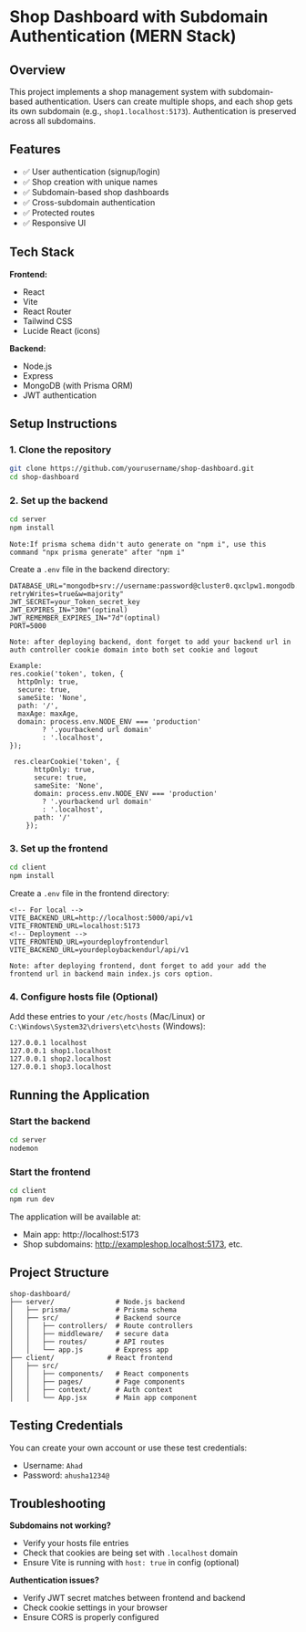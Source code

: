 # Shop Dashboard with Subdomain Authentication (MERN Stack)

## Overview

This project implements a shop management system with subdomain-based authentication. Users can create multiple shops, and each shop gets its own subdomain (e.g., `shop1.localhost:5173`). Authentication is preserved across all subdomains.

## Features

- ✅ User authentication (signup/login)
- ✅ Shop creation with unique names
- ✅ Subdomain-based shop dashboards
- ✅ Cross-subdomain authentication
- ✅ Protected routes
- ✅ Responsive UI

## Tech Stack

**Frontend:**
- React
- Vite
- React Router
- Tailwind CSS
- Lucide React (icons)

**Backend:**
- Node.js
- Express
- MongoDB (with Prisma ORM)
- JWT authentication



## Setup Instructions

### 1. Clone the repository

```bash
git clone https://github.com/yourusername/shop-dashboard.git
cd shop-dashboard
```

### 2. Set up the backend

```bash
cd server
npm install
```

```
Note:If prisma schema didn't auto generate on "npm i", use this command "npx prisma generate" after "npm i"
```

Create a `.env` file in the backend directory:

```env
DATABASE_URL="mongodb+srv://username:password@cluster0.qxclpw1.mongodb.net/databasename?retryWrites=true&w=majority"
JWT_SECRET=your_Token_secret_key
JWT_EXPIRES_IN="30m"(optinal)
JWT_REMEMBER_EXPIRES_IN="7d"(optinal)
PORT=5000
```
```
Note: after deploying backend, dont forget to add your backend url in auth controller cookie domain into both set cookie and logout
```
```
Example:
res.cookie('token', token, {
  httpOnly: true,
  secure: true,
  sameSite: 'None',
  path: '/',
  maxAge: maxAge,
  domain: process.env.NODE_ENV === 'production'
        ? '.yourbackend url domain'
        : '.localhost',
});

 res.clearCookie('token', {
      httpOnly: true,
      secure: true,
      sameSite: 'None',
      domain: process.env.NODE_ENV === 'production'
        ? '.yourbackend url domain'
        : '.localhost',
      path: '/'
    });
```
### 3. Set up the frontend

```bash
cd client
npm install
```

Create a `.env` file in the frontend directory:

```env
<!-- For local -->
VITE_BACKEND_URL=http://localhost:5000/api/v1
VITE_FRONTEND_URL=localhost:5173
<!-- Deployment -->
VITE_FRONTEND_URL=yourdeployfrontendurl
VITE_BACKEND_URL=yourdeploybackendurl/api/v1
```
```
Note: after deploying frontend, dont forget to add your add the frontend url in backend main index.js cors option.
```
### 4. Configure hosts file (Optional)

Add these entries to your `/etc/hosts` (Mac/Linux) or `C:\Windows\System32\drivers\etc\hosts` (Windows):

```
127.0.0.1 localhost
127.0.0.1 shop1.localhost
127.0.0.1 shop2.localhost
127.0.0.1 shop3.localhost
```

## Running the Application

### Start the backend

```bash
cd server
nodemon
```

### Start the frontend

```bash
cd client
npm run dev
```

The application will be available at:
- Main app: http://localhost:5173
- Shop subdomains: http://exampleshop.localhost:5173, etc.

## Project Structure

```
shop-dashboard/
├── server/               # Node.js backend
│   ├── prisma/           # Prisma schema
│   ├── src/              # Backend source
│   │   ├── controllers/  # Route controllers
│   │   ├── middleware/   # secure data
│   │   ├── routes/       # API routes
│   │   └── app.js        # Express app
├── client/             # React frontend
│   ├── src/
│   │   ├── components/   # React components
│   │   ├── pages/        # Page components
│   │   ├── context/      # Auth context
│   │   └── App.jsx       # Main app component
```

## Testing Credentials

You can create your own account or use these test credentials:

- Username: `Ahad`
- Password: `ahusha1234@`

## Troubleshooting

**Subdomains not working?**
- Verify your hosts file entries
- Check that cookies are being set with `.localhost` domain
- Ensure Vite is running with `host: true` in config (optional)

**Authentication issues?**
- Verify JWT secret matches between frontend and backend
- Check cookie settings in your browser
- Ensure CORS is properly configured